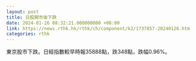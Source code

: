 ```yaml
---
layout: post
title: 日股開市後下跌
date: 2024-01-26 08:32:21.000000000 +08:00
link: https://news.rthk.hk/rthk/ch/component/k2/1737857-20240126.htm
categories: rthk
---
```


東京股市下跌。日經指數較早時報35888點，跌348點，跌幅0.96%。
